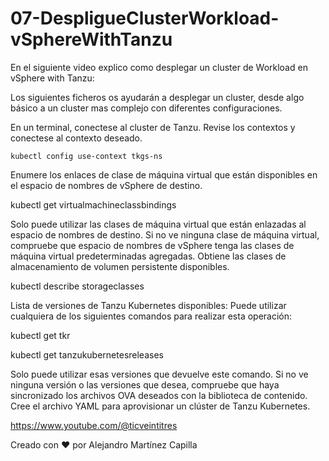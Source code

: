 # 07-DespligueClusterWorkload-vSphereWithTanzu
En el siguiente video explico como desplegar un cluster de Workload en vSphere with Tanzu:


Los siguientes ficheros os ayudarán a desplegar un cluster, desde algo básico a un cluster mas complejo con diferentes configuraciones.

En un terminal, conectese al cluster de Tanzu. Revise los contextos y conectese al contexto deseado.

```
kubectl config use-context tkgs-ns
```

Enumere los enlaces de clase de máquina virtual que están disponibles en el espacio de nombres de vSphere de destino.

kubectl get virtualmachineclassbindings

Solo puede utilizar las clases de máquina virtual que están enlazadas al espacio de nombres de destino. Si no ve ninguna clase de máquina virtual, compruebe que espacio de nombres de vSphere tenga las clases de máquina virtual predeterminadas agregadas.
Obtiene las clases de almacenamiento de volumen persistente disponibles.

kubectl describe storageclasses

Lista de versiones de Tanzu Kubernetes disponibles:
Puede utilizar cualquiera de los siguientes comandos para realizar esta operación:

kubectl get tkr

kubectl get tanzukubernetesreleases

Solo puede utilizar esas versiones que devuelve este comando. Si no ve ninguna versión o las versiones que desea, compruebe que haya sincronizado los archivos OVA deseados con la biblioteca de contenido.
Cree el archivo YAML para aprovisionar un clúster de Tanzu Kubernetes.

https://www.youtube.com/@ticveintitres

Creado con ❤️ por Alejandro Martínez Capilla
